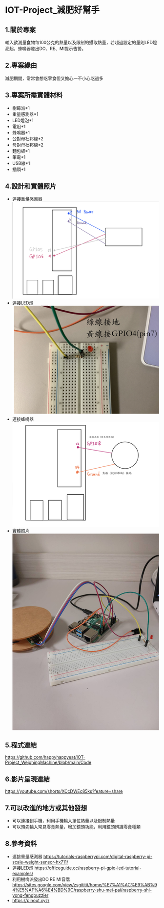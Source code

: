 # IOT-Project_減肥好幫手
## 1.關於專案
輸入欲測量食物每100公克的熱量以及限制的攝取熱量，若超過設定的量則LED燈亮起，蜂鳴器發出DO、RE、MI提示告警。
## 2.專案緣由
減肥期間，常常會想吃零食但又擔心一不小心吃過多
## 3.專案所需實體材料
* 樹莓派*1
* 重量感測器*1
* LED燈泡*1
* 電阻*1
* 蜂鳴器*1
* 公對母杜邦線*2
* 母對母杜邦線*2
* 麵包板*1
* 筆電*1
* USB線*1
* 插頭*1
## 4.設計和實體照片
* 連接重量感測器
  ![重量感測器連接](https://github.com/happyhappyeat/IOT-Project_WeighingMachine/blob/main/%E7%85%A7%E7%89%87%E5%92%8C%E5%BD%B1%E7%89%87/%E9%87%8D%E9%87%8F%E5%82%B3%E6%84%9F%E5%99%A8%E9%80%A3%E6%8E%A5.jpg)
* 連接LED燈
  ![LED燈連接](https://github.com/happyhappyeat/IOT-Project_WeighingMachine/blob/main/%E7%85%A7%E7%89%87%E5%92%8C%E5%BD%B1%E7%89%87/LED%E7%87%88%E9%80%A3%E6%8E%A5.jpg)
* 連接蜂鳴器
  ![蜂鳴器連接](https://github.com/happyhappyeat/IOT-Project_WeighingMachine/blob/main/%E7%85%A7%E7%89%87%E5%92%8C%E5%BD%B1%E7%89%87/%E8%9C%82%E9%B3%B4%E5%99%A8%E9%80%A3%E6%8E%A5.jpg)
* 實體照片
  ![實體照片](https://github.com/happyhappyeat/IOT-Project_WeighingMachine/blob/main/%E7%85%A7%E7%89%87%E5%92%8C%E5%BD%B1%E7%89%87/%E5%AF%A6%E9%AB%94%E7%85%A7%E7%89%87.jpg)
  
## 5.程式連結
https://github.com/happyhappyeat/IOT-Project_WeighingMachine/blob/main/Code
## 6.影片呈現連結
https://youtube.com/shorts/XCcDWEc85ks?feature=share
## 7.可以改進的地方或其他發想
* 可以連接到手機，利用手機輸入單位熱量以及限制熱量
* 可以預先輸入常見零食熱量，增加鏡頭功能，利用鏡頭辨識零食種類
## 8.參考資料
* 連接重量感測器
  https://tutorials-raspberrypi.com/digital-raspberry-pi-scale-weight-sensor-hx711/
* 連接LED燈
  https://officeguide.cc/raspberry-pi-gpio-led-tutorial-examples/
* 利用樹梅派發出DO RE MI音階
  https://sites.google.com/view/zsgititit/home/%E7%A1%AC%E9%AB%94%E5%AF%A6%E4%BD%9C/raspberry-shu-mei-pai/raspberry-shi-yong-fengbuzzier
* https://pinout.xyz/

